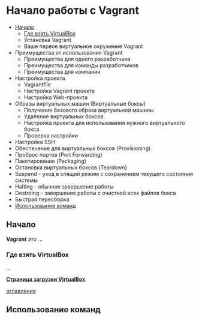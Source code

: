 <a  href="#начало-работы-с-vagrant" class="anchor" name="start"></a>
# Начало работы с Vagrant
- [Начало](#начало)
  - [Где взять VirtualBox](#где-взять-virtualbox)
  - Установка Vagrant
  - Ваше первое виртуальное окружение Vagrant
- Преимущества от использования Vagrant
  - Преимущества для одного разработчика
  - Преимущества для команды разработчиков
  - Преимущества для компании
- Настройка проекта
  - Vagrantfile
  - Настройка Vagrant проекта
  - Настройка Web-проекта
- Образы виртуальных машин (Виртуальные боксы)
  - Получение базового образа виртуальной машины
  - Удаление виртуальных боксов
  - Настройка проекта для использования нужного виртуального бокса
  - Проверка настройки
- Настройка SSH
- Обеспечение для виртуальных боксов (Provisioning)
- Проброс портов (Port Forwarding)
- Пакетирование (Packaging)
- Остановка виртуальных боксов (Teardown)
- Suspend - уход в спящий режим с сохранением текущего состояния системы
- Halting - обычное завершение работы
- Destroing - завершение работы с очисткой всех файлов бокса
- Быстрая пересборка
- [Использование команд](#15)

<a  href="#1" class="anchor"></a>
## Начало
**Vagrant** это ...

<a  href="#1-1" class="anchor"></a>
### Где взять VirtualBox
...

**[Страница загрузки VirtualBox](http://www.virtualbox.org/wiki/Downloads)**.

[оглавление](#начало-работы-с-vagrant)

<a  href="#15" class="anchor"></a>
## Использование команд
